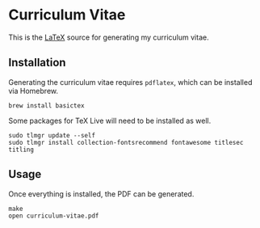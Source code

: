 # Curriculum Vitae

This is the [LaTeX](https://www.latex-project.org) source for generating my
curriculum vitae.

## Installation

Generating the curriculum vitae requires `pdflatex`, which can be installed via
Homebrew.

```
brew install basictex
```

Some packages for TeX Live will need to be installed as well.

```
sudo tlmgr update --self
sudo tlmgr install collection-fontsrecommend fontawesome titlesec titling
```

## Usage

Once everything is installed, the PDF can be generated.

```
make
open curriculum-vitae.pdf
```
